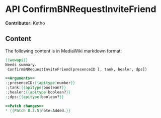 # API ConfirmBNRequestInviteFriend

**Contributor:** Ketho

## Content

The following content is in MediaWiki markdown format:

```mediawiki
{{wowapi}}
Needs summary.
 ConfirmBNRequestInviteFriend(presenceID [, tank, healer, dps])

==Arguments==
:;presenceID:{{apitype|number}}
:;tank:{{apitype|boolean?}}
:;healer:{{apitype|boolean?}}
:;dps:{{apitype|boolean?}}

==Patch changes==
* {{Patch 8.2.5|note=Added.}}
```